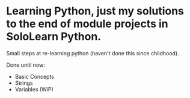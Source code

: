 # Learning Python, just my solutions to the end of module projects in SoloLearn Python.

Small steps at re-learning python (haven't done this since childhood).

Done until now:

-   Basic Concepts
-   Strings
-   Variables (WiP)
